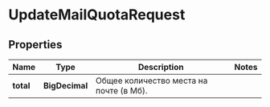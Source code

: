 

# UpdateMailQuotaRequest


## Properties

| Name | Type | Description | Notes |
|------------ | ------------- | ------------- | -------------|
|**total** | **BigDecimal** | Общее количество места на почте (в Мб). |  |



